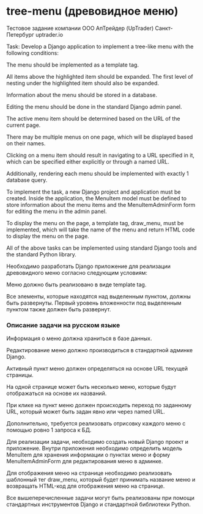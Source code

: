 # tree-menu (древовидное меню)
Тестовое задание компании ООО АпТрейдер (UpTrader) Санкт-Петербург uptrader.io

Task: Develop a Django application to implement a tree-like menu with the following conditions:

The menu should be implemented as a template tag.

All items above the highlighted item should be expanded. The first level of nesting under the highlighted item should also be expanded.

Information about the menu should be stored in a database.

Editing the menu should be done in the standard Django admin panel.

The active menu item should be determined based on the URL of the current page.

There may be multiple menus on one page, which will be displayed based on their names.

Clicking on a menu item should result in navigating to a URL specified in it, which can be specified either explicitly or through a named URL.

Additionally, rendering each menu should be implemented with exactly 1 database query.

To implement the task, a new Django project and application must be created. Inside the application, the MenuItem model must be defined to store information about the menu items and the MenuItemAdminForm form for editing the menu in the admin panel.

To display the menu on the page, a template tag, draw_menu, must be implemented, which will take the name of the menu and return HTML code to display the menu on the page.

All of the above tasks can be implemented using standard Django tools and the standard Python library.

Необходимо разработать Django приложение для реализации древовидного меню согласно следующим условиям:

Меню должно быть реализовано в виде template tag.

Все элементы, которые находятся над выделенным пунктом, должны быть развернуты. Первый уровень вложенности под выделенным пунктом также должен быть развернут.

### Описание задачи на русском языке

Информация о меню должна храниться в базе данных.

Редактирование меню должно производиться в стандартной админке Django.

Активный пункт меню должен определяться на основе URL текущей страницы.

На одной странице может быть несколько меню, которые будут отображаться на основе их названий.

При клике на пункт меню должен происходить переход по заданному URL, который может быть задан явно или через named URL.

Дополнительно, требуется реализовать отрисовку каждого меню с помощью ровно 1 запроса к БД.

Для реализации задачи, необходимо создать новый Django проект и приложение. Внутри приложения необходимо определить модель MenuItem для хранения информации о пунктах меню и форму MenuItemAdminForm для редактирования меню в админке.

Для отображения меню на странице необходимо реализовать шаблонный тег draw_menu, который будет принимать название меню и возвращать HTML-код для отображения меню на странице.

Все вышеперечисленные задачи могут быть реализованы при помощи стандартных инструментов Django и стандартной библиотеки Python.
